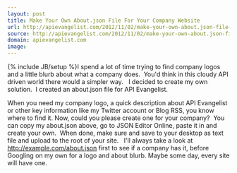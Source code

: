 ```yaml
---
layout: post
title: Make Your Own About.json File For Your Company Website
url: http://apievangelist.com/2012/11/02/make-your-own-about.json-file-for-your-company-website/
source: http://apievangelist.com/2012/11/02/make-your-own-about.json-file-for-your-company-website/
domain: apievangelist.com
image: 
---
```

{% include JB/setup %}I spend a lot of time trying to find company logos and a little blurb about what a company does. &nbsp;You'd think in this cloudy API driven world there would a simpler way. &nbsp;
I decided to create my own solution. &nbsp;I created an about.json file for API Evangelist.

When you need my company logo, a quick description about API Evangelist or other key information like my Twitter account or Blog RSS, you know where to find it.
Now, could you please create one for your company? &nbsp;You can copy my about.json above, go to JSON Editor Online, paste it in and create your own. &nbsp;When done, make sure and save to your desktop as text file and upload to the root of your site. &nbsp;
I'll always take a look at http://example.com/about.json first to see if a company has it, before Googling on my own for a logo and about blurb.
Maybe some day, every site will have one.
